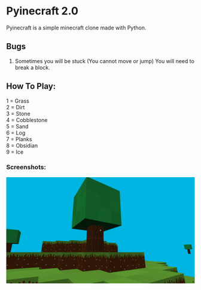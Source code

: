 # Pyinecraft 2.0

Pyinecraft is a simple minecraft clone made with Python.

## Bugs

1. Sometimes you will be stuck (You cannot move or jump)
   You will need to break a block.
   
## How To Play:

1 = Grass <br>
2 = Dirt <br>
3 = Stone <br>
4 = Cobblestone <br>
5 = Sand <br>
6 = Log <br>
7 = Planks <br>
8 = Obsidian <br>
9 = Ice <br>

### Screenshots:

<img src="iii.png" alt="iii"/>

